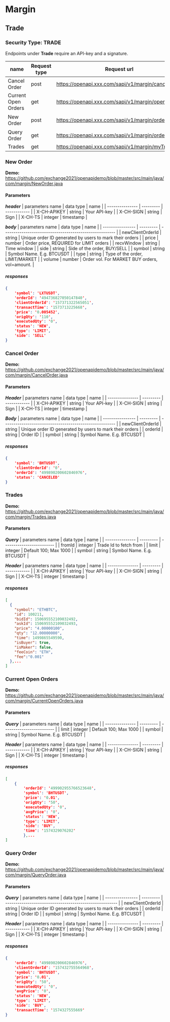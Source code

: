 # Margin

## Trade

### Security Type: TRADE​

Endpoints under **Trade** require an API-key and a signature.​


| name                | Request type | Request url                                       | remasks                 |
| ------------------- | ------------ | ------------------------------------------------- | ----------------------- |
| Cancel Order        | post         | https://openapi.xxx.com/sapi/v1/margin/cancel     |                         |
| Current Open Orders | get          | https://openapi.xxx.com/sapi/v1/margin/openOrders |                         |
| New Order           | post         | https://openapi.xxx.com/sapi/v1/margin/order      | Rate Limit：100times/2s |
| Query Order         | get          | https://openapi.xxx.com/sapi/v1/margin/order      |                         |
| Trades              | get          | https://openapi.xxx.com/sapi/v1/margin/myTrades   |                         |

### New Order
**Demo:**
https://github.com/exchange2021/openapidemo/blob/master/src/main/java/com/margin/NewOrder.java

#### Parameters
***header***
| parameters name | data type | name         |
| --------------- | --------- | ------------ |
| X-CH-APIKEY     | string    | Your API-key |
| X-CH-SIGN       | string    | Sign         |
| X-CH-TS         | integer   | timestamp    |

***body***
| parameters name  | data type | name                                                    |
| ---------------- | --------- | ------------------------------------------------------- |
| newClientOrderId | string    | Unique order ID generated by users to mark their orders |
| price            | number    | Order price, REQUIRED for LIMIT orders                  |
| recvWindow       | string    | Time window                                             |
| side             | string    | Side of the order, BUY/SELL                             |
| symbol           | string    | Symbol Name. E.g. BTCUSDT                               |
| type             | string    | Type of the order, LIMIT/MARKET                         |
| volume           | number    | Order vol. For MARKET BUY orders, vol=amount.           |

##### responses
```json
{
    'symbol': 'LXTUSDT', 
    'orderId': '494736827050147840', 
    'clientOrderId': '157371322565051',
    'transactTime': '1573713225668', 
    'price': '0.005452', 
    'origQty': '110', 
    'executedQty': '0', 
    'status': 'NEW',
    'type': 'LIMIT', 
    'side': 'SELL'
}
```

###  Cancel Order
 **Demo:**
https://github.com/exchange2021/openapidemo/blob/master/src/main/java/com/margin/CancelOrder.java


#### Parameters
***Header***
| parameters name | data type | name         |
| --------------- | --------- | ------------ |
| X-CH-APIKEY     | string    | Your API-key |
| X-CH-SIGN       | string    | Sign         |
| X-CH-TS         | integer   | timestamp    |

***Body***
| parameters name  | data type | name                                                    |
| ---------------- | --------- | ------------------------------------------------------- |
| newClientOrderId | string    | Unique order ID generated by users to mark their orders |
| orderId          | string    | Order ID                                                |
| symbol           | string    | Symbol Name. E.g. BTCUSDT                               |

##### responses
```json
{
    'symbol': 'BHTUSDT', 
    'clientOrderId': '0', 
    'orderId': '499890200602846976', 
    'status': 'CANCELED'
}
```

###  Trades

**Demo:**
https://github.com/exchange2021/openapidemo/blob/master/src/main/java/com/margin/Trades.java

#### Parameters
***Query***
| parameters name | data type | name                      |
| --------------- | --------- | ------------------------- |
| fromId          | integer   | Trade Id to fetch from    |
| limit           | integer   | Default 100; Max 1000     |
| symbol          | string    | Symbol Name. E.g. BTCUSDT |

***Header***
| parameters name | data type | name         |
| --------------- | --------- | ------------ |
| X-CH-APIKEY     | string    | Your API-key |
| X-CH-SIGN       | string    | Sign         |
| X-CH-TS         | integer   | timestamp    |

##### responses
```json
[
  {
    "symbol": "ETHBTC",
    "id": 100211,
    "bidId": 150695552109032492,
    "askId": 150695552109032493,
    "price": "4.00000100",
    "qty": "12.00000000",
    "time": 1499865549590,
    "isBuyer": true,
    "isMaker": false,
    "feeCoin": "ETH",
    "fee":"0.001"
  },...
]
```
###  Current Open Orders
**Demo:**
https://github.com/exchange2021/openapidemo/blob/master/src/main/java/com/margin/CurrentOpenOrders.java

#### Parameters
***Query***
| parameters name | data type | name                      |
| --------------- | --------- | ------------------------- |
| limit           | integer   | Default 100; Max 1000     |
| symbol          | string    | Symbol Name. E.g. BTCUSDT |

***Header***
| parameters name | data type | name         |
| --------------- | --------- | ------------ |
| X-CH-APIKEY     | string    | Your API-key |
| X-CH-SIGN       | string    | Sign         |
| X-CH-TS         | integer   | timestamp    |

##### responses
```json
[
    {
        'orderId': '499902955766523648', 
        'symbol': 'BHTUSDT', 
        'price': '0.01', 
        'origQty': '50', 
        'executedQty': '0', 
        'avgPrice': '0', 
        'status': 'NEW', 
        'type': 'LIMIT', 
        'side': 'BUY', 
        'time': '1574329076202'
        },...
]
```
###  Query Order
 **Demo:**
https://github.com/exchange2021/openapidemo/blob/master/src/main/java/com/margin/QueryOrder.java

#### Parameters
***Query***
| parameters name  | data type | name                                                    |
| ---------------- | --------- | ------------------------------------------------------- |
| newClientOrderId | string    | Unique order ID generated by users to mark their orders |
| orderId          | string    | Order ID                                                |
| symbol           | string    | Symbol Name. E.g. BTCUSDT                               |

***Header***
| parameters name | data type | name         |
| --------------- | --------- | ------------ |
| X-CH-APIKEY     | string    | Your API-key |
| X-CH-SIGN       | string    | Sign         |
| X-CH-TS         | integer   | timestamp    |

##### responses
```json
{
    'orderId': '499890200602846976', 
    'clientOrderId': '157432755564968', 
    'symbol': 'BHTUSDT', 
    'price': '0.01', 
    'origQty': '50', 
    'executedQty': '0', 
    'avgPrice': '0', 
    'status': 'NEW', 
    'type': 'LIMIT', 
    'side': 'BUY', 
    'transactTime': '1574327555669'
}
```

